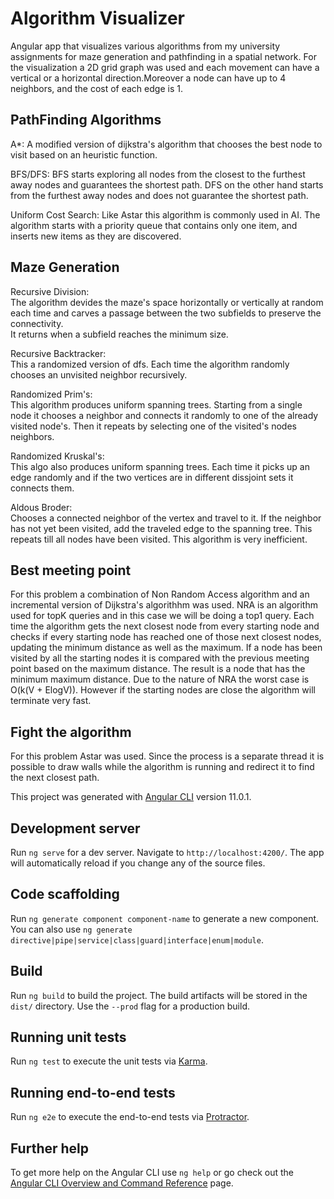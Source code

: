 # Algorithm Visualizer

Angular app that visualizes various algorithms from my university assignments for maze generation and pathfinding in a spatial network. For the visualization a 2D grid graph was used and each movement can have a vertical or a horizontal direction.Moreover a node can have up to 4 neighbors, and the cost of each edge is 1.

## PathFinding Algorithms  

A*: A modified version of dijkstra's algorithm that chooses the best node to visit based on an heuristic function.  

BFS/DFS: BFS starts exploring all nodes from the closest to the furthest away nodes and guarantees the shortest path. DFS on the other hand starts from the furthest away nodes and does not guarantee the shortest path.  

Uniform Cost Search: Like Astar this algorithm is commonly used in AI. The algorithm starts with a priority queue that contains only one item, and inserts new items as they are discovered.

## Maze Generation

Recursive Division:  
The algorithm devides the maze's space horizontally or vertically at random each time and carves a passage between the two subfields to preserve the connectivity.  
It returns when a subfield reaches the minimum size.

Recursive Backtracker:  
This a randomized version of dfs. Each time the algorithm randomly chooses an unvisited neighbor recursively.

Randomized Prim's:  
This algorithm produces uniform spanning trees. Starting from a single node it chooses a neighbor and connects it randomly to one of the already visited node's. Then it repeats by selecting one of the visited's nodes neighbors.

Randomized Kruskal's:  
This algo also produces uniform spanning trees. Each time it picks up an edge randomly and if the two vertices are in different dissjoint sets it connects them.

Aldous Broder:  
Chooses a connected neighbor of the vertex and travel to it. If the neighbor has not yet been visited, add the traveled edge to the spanning tree. This repeats till all nodes have been visited. This algorithm is very inefficient.

## Best meeting point  

For this problem a combination of Non Random Access algorithm and an incremental version of Dijkstra's algorithhm was used. NRA is an algorithm used for topK queries and in this case we will be doing a top1 query. Each time the algorithm gets the next closest node from every starting node and checks if every starting node has reached one of those next closest nodes, updating the minimum distance as well as the maximum. If a node has been visited by all the starting nodes it is compared with the previous meeting point based on the maximum distance. The result is a node that has the minimum maximum distance. Due to the nature of NRA the worst case is O(k(V + ElogV)). However if the starting nodes are close the algorithm will terminate very fast.

## Fight the algorithm

For this problem Astar was used. Since the process is a separate thread it is possible to draw walls while the algorithm is running and redirect it to find the next closest path.


This project was generated with [Angular CLI](https://github.com/angular/angular-cli) version 11.0.1.

## Development server

Run `ng serve` for a dev server. Navigate to `http://localhost:4200/`. The app will automatically reload if you change any of the source files.

## Code scaffolding

Run `ng generate component component-name` to generate a new component. You can also use `ng generate directive|pipe|service|class|guard|interface|enum|module`.

## Build

Run `ng build` to build the project. The build artifacts will be stored in the `dist/` directory. Use the `--prod` flag for a production build.

## Running unit tests

Run `ng test` to execute the unit tests via [Karma](https://karma-runner.github.io).

## Running end-to-end tests

Run `ng e2e` to execute the end-to-end tests via [Protractor](http://www.protractortest.org/).

## Further help

To get more help on the Angular CLI use `ng help` or go check out the [Angular CLI Overview and Command Reference](https://angular.io/cli) page.
